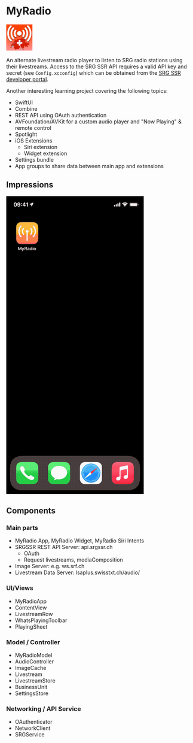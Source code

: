 #  MyRadio

<img src="./_resources/Artwork.png" alt="App icon" width="70">

An alternate livestream radio player to listen to SRG radio stations using their livestreams.
Access to the SRG SSR API requires a valid API key and secret (see `Config.xcconfig`) which can be obtained from the [SRG SSR developer portal](https://developer.srgssr.ch).

Another interesting learning project covering the following topics:

- SwiftUI
- Combine
- REST API using OAuth authentication
- AVFoundation/AVKit for a custom audio player and "Now Playing" & remote control
- Spotlight
- iOS Extensions
    - Siri extension
    - Widget extension
- Settings bundle
- App groups to share data between main app and extensions


## Impressions

![iPhone](./_resources/Screencast-iPhone.gif)

## Components

### Main parts

- MyRadio App, MyRadio Widget, MyRadio Siri Intents
- SRGSSR REST API Server: api.srgssr.ch
  - OAuth
  - Request livestreams, mediaComposition
- Image Server: e.g. ws.srf.ch
- Livestream Data Server: lsaplus.swisstxt.ch/audio/

### UI/Views

- MyRadioApp
- ContentView
- LivestreamRow
- WhatsPlayingToolbar
- PlayingSheet

### Model / Controller

- MyRadioModel
- AudioController
- ImageCache
- Livestream
- LivestreamStore
- BusinessUnit
- SettingsStore

### Networking / API Service

- OAuthenticator
- NetworkClient
- SRGService
